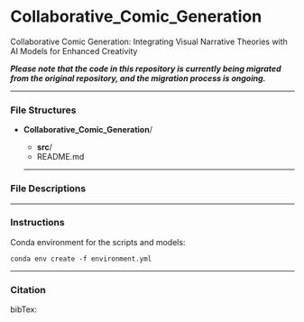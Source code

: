 # Collaborative_Comic_Generation
Collaborative Comic Generation: Integrating Visual Narrative Theories with AI Models for Enhanced Creativity

***Please note that the code in this repository is currently being migrated from the original repository, and the migration process is ongoing.***

---
### File Structures

- **Collaborative_Comic_Generation**/
  - **src**/
       
  <!-- - **annotations**/
    - dataset1.csv
    - dataset2.csv -->
  - README.md

  ---
### File Descriptions

---
### Instructions

Conda environment for the scripts and models:

```
conda env create -f environment.yml
```

---

### Citation

bibTex:

```


```
 
